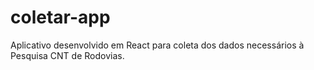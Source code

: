 # coletar-app
Aplicativo desenvolvido em React para coleta dos dados necessários à Pesquisa CNT de Rodovias.
